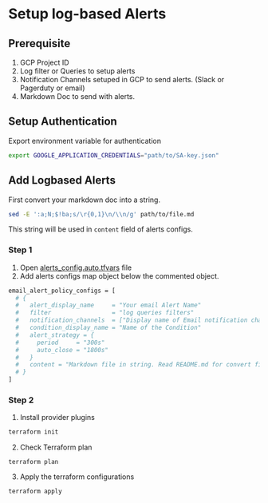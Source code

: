 # Setup log-based Alerts

## Prerequisite

1. GCP Project ID
2. Log filter or Queries to setup alerts
3. Notification Channels setuped in GCP to send alerts. (Slack or Pagerduty or email)
4. Markdown Doc to send with alerts.

## Setup Authentication

Export environment variable for authentication

```bash
export GOOGLE_APPLICATION_CREDENTIALS="path/to/SA-key.json"
```


## Add Logbased Alerts

First convert your markdown doc into a string.

```bash
sed -E ':a;N;$!ba;s/\r{0,1}\n/\\n/g' path/to/file.md
```

This string will be used in `content` field of alerts configs.

### Step 1

1. Open [alerts_config.auto.tfvars](./alerts_config.auto.tfvars) file
2. Add alerts configs map object below the commented object.

```bash
email_alert_policy_configs = [
  # {
  #   alert_display_name     = "Your email Alert Name"
  #   filter                 = "log queries filters"
  #   notification_channels  = ["Display name of Email notification channels"]
  #   condition_display_name = "Name of the Condition"
  #   alert_strategy = {
  #     period     = "300s"
  #     auto_close = "1800s"
  #   }
  #   content = "Markdown file in string. Read README.md for convert file into String"
  # }
]
```

### Step 2

1. Install provider plugins

```bash
terraform init
```

2. Check Terraform plan

```
terraform plan
```

3. Apply the terraform configurations

```
terraform apply
```
